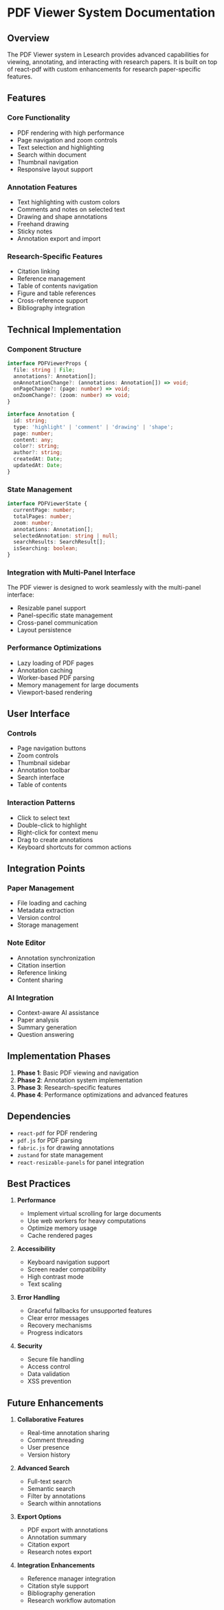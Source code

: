 # PDF Viewer System Documentation

## Overview

The PDF Viewer system in Lesearch provides advanced capabilities for viewing, annotating, and interacting with research papers. It is built on top of react-pdf with custom enhancements for research paper-specific features.

## Features

### Core Functionality

- PDF rendering with high performance
- Page navigation and zoom controls
- Text selection and highlighting
- Search within document
- Thumbnail navigation
- Responsive layout support

### Annotation Features

- Text highlighting with custom colors
- Comments and notes on selected text
- Drawing and shape annotations
- Freehand drawing
- Sticky notes
- Annotation export and import

### Research-Specific Features

- Citation linking
- Reference management
- Table of contents navigation
- Figure and table references
- Cross-reference support
- Bibliography integration

## Technical Implementation

### Component Structure

```typescript
interface PDFViewerProps {
  file: string | File;
  annotations?: Annotation[];
  onAnnotationChange?: (annotations: Annotation[]) => void;
  onPageChange?: (page: number) => void;
  onZoomChange?: (zoom: number) => void;
}

interface Annotation {
  id: string;
  type: 'highlight' | 'comment' | 'drawing' | 'shape';
  page: number;
  content: any;
  color?: string;
  author?: string;
  createdAt: Date;
  updatedAt: Date;
}
```

### State Management

```typescript
interface PDFViewerState {
  currentPage: number;
  totalPages: number;
  zoom: number;
  annotations: Annotation[];
  selectedAnnotation: string | null;
  searchResults: SearchResult[];
  isSearching: boolean;
}
```

### Integration with Multi-Panel Interface

The PDF viewer is designed to work seamlessly with the multi-panel interface:

- Resizable panel support
- Panel-specific state management
- Cross-panel communication
- Layout persistence

### Performance Optimizations

- Lazy loading of PDF pages
- Annotation caching
- Worker-based PDF parsing
- Memory management for large documents
- Viewport-based rendering

## User Interface

### Controls

- Page navigation buttons
- Zoom controls
- Thumbnail sidebar
- Annotation toolbar
- Search interface
- Table of contents

### Interaction Patterns

- Click to select text
- Double-click to highlight
- Right-click for context menu
- Drag to create annotations
- Keyboard shortcuts for common actions

## Integration Points

### Paper Management

- File loading and caching
- Metadata extraction
- Version control
- Storage management

### Note Editor

- Annotation synchronization
- Citation insertion
- Reference linking
- Content sharing

### AI Integration

- Context-aware AI assistance
- Paper analysis
- Summary generation
- Question answering

## Implementation Phases

1. **Phase 1**: Basic PDF viewing and navigation
2. **Phase 2**: Annotation system implementation
3. **Phase 3**: Research-specific features
4. **Phase 4**: Performance optimizations and advanced features

## Dependencies

- `react-pdf` for PDF rendering
- `pdf.js` for PDF parsing
- `fabric.js` for drawing annotations
- `zustand` for state management
- `react-resizable-panels` for panel integration

## Best Practices

1. **Performance**
   - Implement virtual scrolling for large documents
   - Use web workers for heavy computations
   - Optimize memory usage
   - Cache rendered pages

2. **Accessibility**
   - Keyboard navigation support
   - Screen reader compatibility
   - High contrast mode
   - Text scaling

3. **Error Handling**
   - Graceful fallbacks for unsupported features
   - Clear error messages
   - Recovery mechanisms
   - Progress indicators

4. **Security**
   - Secure file handling
   - Access control
   - Data validation
   - XSS prevention

## Future Enhancements

1. **Collaborative Features**
   - Real-time annotation sharing
   - Comment threading
   - User presence
   - Version history

2. **Advanced Search**
   - Full-text search
   - Semantic search
   - Filter by annotations
   - Search within annotations

3. **Export Options**
   - PDF export with annotations
   - Annotation summary
   - Citation export
   - Research notes export

4. **Integration Enhancements**
   - Reference manager integration
   - Citation style support
   - Bibliography generation
   - Research workflow automation
